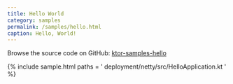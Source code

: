 ```yaml
---
title: Hello World
category: samples
permalink: /samples/hello.html
caption: Hello, World!
---
```


Browse the source code on GitHub: [ktor-samples-hello](https://github.com/ktorio/ktor-samples/tree/master/deployment/netty/)

{% include sample.html paths = '
    deployment/netty/src/HelloApplication.kt
' %}
